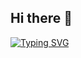 ## Hi there 👋

<a href="https://git.io/typing-svg"><img src="https://readme-typing-svg.demolab.com?font=Comic+Relief&pause=1000&width=435&lines=Everything+that+kills+me+makes+me+feel+alive" alt="Typing SVG" /></a>
